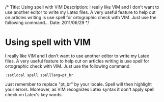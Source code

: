 /*
Title: Using spell with VIM
Description: I really like VIM and I don't want to use another editor to write my Latex files. A very useful feature to help out on articles writing is use spell for ortographic check with VIM. Just use the following command...
Date: 2011/06/29
*/

# Using spell with VIM

I really like VIM and I don't want to use another editor to write my Latex files. A very useful feature to help out on articles writing is use spell for ortographic check with VIM. Just use the following command:

    :setlocal spell spelllang=pt_br

Just remember to replace "pt\_br" by your locale. Spell will then highlight your errors. Moreover, as VIM recognizes Latex syntax it don't apply spell check on Latex's key words.
